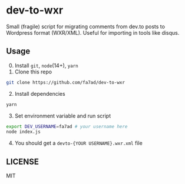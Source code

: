 # dev-to-wxr
Small (fragile) script for migrating comments from dev.to posts to Wordpress format (WXR/XML). Useful for importing in tools like disqus.

## Usage
0. Install `git`, `node`(14+), `yarn`
1. Clone this repo
  ```bash
  git clone https://github.com/fa7ad/dev-to-wxr
  ```
2. Install dependencies
  ```bash
  yarn
  ```
3. Set environment variable and run script
  ```bash
export DEV_USERNAME=fa7ad # your username here
node index.js
  ```
4. You should get a `devto-{YOUR USERNAME}.wxr.xml` file

## LICENSE
MIT
